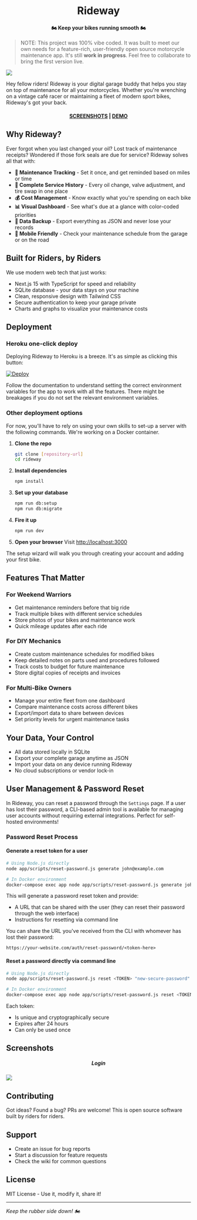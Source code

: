 <h1 align="center">Rideway</h1>

<h4 align="center">🏍️ Keep your bikes running smooth 🏍️</h4>

> NOTE: This project was 100% vibe coded. It was built to meet our own needs for a feature-rich, user-friendly open source motorcycle maintenance app. It's still **work in progress**. Feel free to collaborate to bring the first version live.

<img src=".github/images/screenshot_1.png" align="center" />

Hey fellow riders! Rideway is your digital garage buddy that helps you stay on top of maintenance for all your motorcycles. Whether you're wrenching on a vintage café racer or maintaining a fleet of modern sport bikes, Rideway's got your back.

<h4 align="center"><a href="#screenshots">SCREENSHOTS</a> | <a href="#">DEMO</a></h4>

## Why Rideway?

Ever forgot when you last changed your oil? Lost track of maintenance receipts? Wondered if those fork seals are due for service? Rideway solves all that with:

- **🔧 Maintenance Tracking** - Set it once, and get reminded based on miles or time
- **📝 Complete Service History** - Every oil change, valve adjustment, and tire swap in one place
- **💰 Cost Management** - Know exactly what you're spending on each bike
- **📊 Visual Dashboard** - See what's due at a glance with color-coded priorities
- **💾 Data Backup** - Export everything as JSON and never lose your records
- **📱 Mobile Friendly** - Check your maintenance schedule from the garage or on the road

## Built for Riders, by Riders

We use modern web tech that just works:
- Next.js 15 with TypeScript for speed and reliability
- SQLite database - your data stays on your machine
- Clean, responsive design with Tailwind CSS
- Secure authentication to keep your garage private
- Charts and graphs to visualize your maintenance costs

## Deployment

### Heroku one-click deploy

Deploying Rideway to Heroku is a breeze. It's as simple as clicking this button:

[![Deploy](https://www.herokucdn.com/deploy/button.svg)](https://heroku.com/deploy?template=https://github.com/melosso/rideway/tree/master)

Follow the documentation to understand setting the correct environment variables for the app to work with all the features. There might be breakages if you do not set the relevant environment variables.

### Other deployment options

For now, you'll have to rely on using your own skills to set-up a server with the following commands. We're working on a Docker container. 

1. **Clone the repo**
   ```bash
   git clone [repository-url]
   cd rideway
   ```

2. **Install dependencies**
   ```bash
   npm install
   ```

3. **Set up your database**
   ```bash
   npm run db:setup
   npm run db:migrate
   ```

4. **Fire it up**
   ```bash
   npm run dev
   ```

5. **Open your browser**
   Visit [http://localhost:3000](http://localhost:3000)

The setup wizard will walk you through creating your account and adding your first bike.

## Features That Matter

### For Weekend Warriors
- Get maintenance reminders before that big ride
- Track multiple bikes with different service schedules  
- Store photos of your bikes and maintenance work
- Quick mileage updates after each ride

### For DIY Mechanics
- Create custom maintenance schedules for modified bikes
- Keep detailed notes on parts used and procedures followed
- Track costs to budget for future maintenance
- Store digital copies of receipts and invoices

### For Multi-Bike Owners
- Manage your entire fleet from one dashboard
- Compare maintenance costs across different bikes
- Export/import data to share between devices
- Set priority levels for urgent maintenance tasks

## Your Data, Your Control

- All data stored locally in SQLite
- Export your complete garage anytime as JSON
- Import your data on any device running Rideway
- No cloud subscriptions or vendor lock-in

## User Management & Password Reset

In Rideway, you can reset a password through the `Settings` page. If a user has lost their password, a CLI-based admin tool is available for managing user accounts without requiring external integrations. Perfect for self-hosted environments!

### Password Reset Process

#### Generate a reset token for a user
```bash
# Using Node.js directly
node app/scripts/reset-password.js generate john@example.com

# In Docker environment
docker-compose exec app node app/scripts/reset-password.js generate john@example.com
```

This will generate a password reset token and provide:
- A URL that can be shared with the user (they can reset their password through the web interface)
- Instructions for resetting via command line

You can share the URL you've received from the CLI with whomever has lost their password:

```
https://your-website.com/auth/reset-password/<token-here>
```

#### Reset a password directly via command line
```bash
# Using Node.js directly
node app/scripts/reset-password.js reset <TOKEN> "new-secure-password"

# In Docker environment
docker-compose exec app node app/scripts/reset-password.js reset <TOKEN> "new-secure-password"
```


Each token:
- Is unique and cryptographically secure
- Expires after 24 hours
- Can only be used once

## Screenshots

<h5 align="center">Login</h5>
<img src=".github/images/screenshot_2.png" align="center" />

## Contributing

Got ideas? Found a bug? PRs are welcome! This is open source software built by riders for riders.

## Support

- Create an issue for bug reports
- Start a discussion for feature requests
- Check the wiki for common questions

## License

MIT License - Use it, modify it, share it!

---

*Keep the rubber side down! 🏍️*
